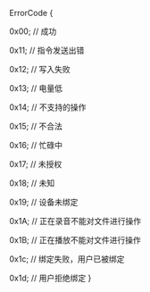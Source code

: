 ErrorCode {

  0x00;     // 成功

  0x11;     // 指令发送出错
  
  0x12;     // 写入失败
  
  0x13;     // 电量低
  
  0x14;     // 不支持的操作
  
  0x15;     // 不合法
  
  0x16;     // 忙碌中
  
  0x17;     // 未授权
  
  0x18;     // 未知
  
  0x19;     // 设备未绑定
  
  0x1A;     // 正在录音不能对文件进行操作
  
  0x1B;     // 正在播放不能对文件进行操作
 
  0x1c;     // 绑定失败，用户已被绑定
  
  0x1d;     // 用户拒绝绑定
}
